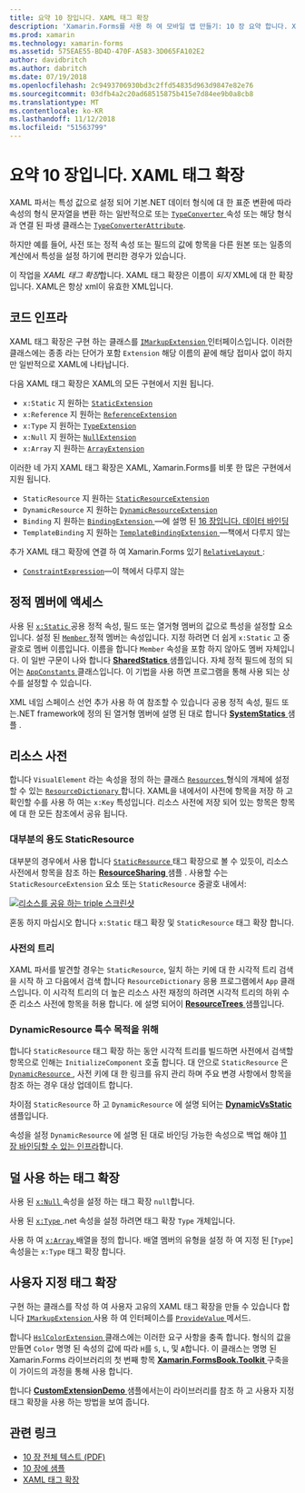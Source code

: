 ```yaml
---
title: 요약 10 장입니다. XAML 태그 확장
description: 'Xamarin.Forms를 사용 하 여 모바일 앱 만들기: 10 장 요약 합니다. XAML 태그 확장'
ms.prod: xamarin
ms.technology: xamarin-forms
ms.assetid: 575EAE55-BD4D-470F-A583-3D065FA102E2
author: davidbritch
ms.author: dabritch
ms.date: 07/19/2018
ms.openlocfilehash: 2c9493706930bd3c2ffd54835d963d9847e82e76
ms.sourcegitcommit: 03dfb4a2c20ad68515875b415e7d84ee9b0a8cb8
ms.translationtype: MT
ms.contentlocale: ko-KR
ms.lasthandoff: 11/12/2018
ms.locfileid: "51563799"
---
```

# <a name="summary-of-chapter-10-xaml-markup-extensions"></a>요약 10 장입니다. XAML 태그 확장

XAML 파서는 특성 값으로 설정 되어 기본.NET 데이터 형식에 대 한 표준 변환에 따라 속성의 형식 문자열을 변환 하는 일반적으로 또는 [ `TypeConverter` ](xref:Xamarin.Forms.TypeConverter) 속성 또는 해당 형식과 연결 된 파생 클래스는 [`TypeConverterAttribute`](xref:Xamarin.Forms.TypeConverterAttribute).

하지만 예를 들어, 사전 또는 정적 속성 또는 필드의 값에 항목을 다른 원본 또는 일종의 계산에서 특성을 설정 하기에 편리한 경우가 있습니다.

이 작업을 *XAML 태그 확장*합니다. XAML 태그 확장은 이름이 *되지* XML에 대 한 확장입니다. XAML은 항상 xml이 유효한 XML입니다.

## <a name="the-code-infrastructure"></a>코드 인프라

XAML 태그 확장은 구현 하는 클래스를 [ `IMarkupExtension` ](xref:Xamarin.Forms.Xaml.IMarkupExtension) 인터페이스입니다. 이러한 클래스에는 종종 라는 단어가 포함 `Extension` 해당 이름의 끝에 해당 접미사 없이 하지만 일반적으로 XAML에 나타납니다.

다음 XAML 태그 확장은 XAML의 모든 구현에서 지원 됩니다.

- `x:Static` 지 원하는 [`StaticExtension`](xref:Xamarin.Forms.Xaml.StaticExtension)
- `x:Reference` 지 원하는 [`ReferenceExtension`](xref:Xamarin.Forms.Xaml.ReferenceExtension)
- `x:Type` 지 원하는 [`TypeExtension`](xref:Xamarin.Forms.Xaml.TypeExtension)
- `x:Null` 지 원하는 [`NullExtension`](xref:Xamarin.Forms.Xaml.NullExtension)
- `x:Array` 지 원하는 [`ArrayExtension`](xref:Xamarin.Forms.Xaml.ArrayExtension)

이러한 네 가지 XAML 태그 확장은 XAML, Xamarin.Forms를 비롯 한 많은 구현에서 지원 됩니다.

- `StaticResource` 지 원하는 [`StaticResourceExtension`](xref:Xamarin.Forms.Xaml.StaticResourceExtension)
- `DynamicResource` 지 원하는 [`DynamicResourceExtension`](xref:Xamarin.Forms.Xaml.DynamicResourceExtension)
- `Binding` 지 원하는 [ `BindingExtension` ](xref:Xamarin.Forms.Xaml.BindingExtension) &mdash;에 설명 된 [16 장입니다. 데이터 바인딩](#chapter16)
- `TemplateBinding` 지 원하는 [ `TemplateBindingExtension` ](xref:Xamarin.Forms.Xaml.TemplateBindingExtension) &mdash;책에서 다루지 않는

추가 XAML 태그 확장에 연결 하 여 Xamarin.Forms 있기 [ `RelativeLayout` ](xref:Xamarin.Forms.RelativeLayout):

- [`ConstraintExpression`](xref:Xamarin.Forms.ConstraintExpression)&mdash;이 책에서 다루지 않는

## <a name="accessing-static-members"></a>정적 멤버에 액세스

사용 된 [ `x:Static` ](xref:Xamarin.Forms.Xaml.StaticExtension) 공용 정적 속성, 필드 또는 열거형 멤버의 값으로 특성을 설정할 요소입니다. 설정 된 [ `Member` ](xref:Xamarin.Forms.Xaml.StaticExtension.Member) 정적 멤버는 속성입니다. 지정 하려면 더 쉽게 `x:Static` 고 중괄호로 멤버 이름입니다. 이름을 합니다 `Member` 속성을 포함 하지 않아도 멤버 자체입니다. 이 일반 구문이 나와 합니다 [ **SharedStatics** ](https://github.com/xamarin/xamarin-forms-book-samples/tree/master/Chapter10/SharedStatics) 샘플입니다. 자체 정적 필드에 정의 되어는 [ `AppConstants` ](https://github.com/xamarin/xamarin-forms-book-samples/blob/master/Chapter10/SharedStatics/SharedStatics/SharedStatics/AppConstants.cs) 클래스입니다. 이 기법을 사용 하면 프로그램을 통해 사용 되는 상수를 설정할 수 있습니다.

XML 네임 스페이스 선언 추가 사용 하 여 참조할 수 있습니다 공용 정적 속성, 필드 또는.NET framework에 정의 된 열거형 멤버에 설명 된 대로 합니다 [ **SystemStatics** ](https://github.com/xamarin/xamarin-forms-book-samples/tree/master/Chapter10/SystemStatics) 샘플 .

## <a name="resource-dictionaries"></a>리소스 사전

합니다 `VisualElement` 라는 속성을 정의 하는 클래스 [ `Resources` ](xref:Xamarin.Forms.VisualElement.Resources) 형식의 개체에 설정할 수 있는 [ `ResourceDictionary` ](xref:Xamarin.Forms.ResourceDictionary)합니다. XAML을 내에서이 사전에 항목을 저장 하 고 확인할 수를 사용 하 여는 `x:Key` 특성입니다. 리소스 사전에 저장 되어 있는 항목은 항목에 대 한 모든 참조에서 공유 됩니다.

### <a name="staticresource-for-most-purposes"></a>대부분의 용도 StaticResource

대부분의 경우에서 사용 합니다 [ `StaticResource` ](xref:Xamarin.Forms.Xaml.StaticResourceExtension) 태그 확장으로 볼 수 있듯이, 리소스 사전에서 항목을 참조 하는 [ **ResourceSharing** ](https://github.com/xamarin/xamarin-forms-book-samples/tree/master/Chapter10/ResourceSharing) 샘플 . 사용할 수는 `StaticResourceExtension` 요소 또는 `StaticResource` 중괄호 내에서:

[![리소스를 공유 하는 triple 스크린샷](images/ch10fg03-small.png "리소스 공유")](images/ch10fg03-large.png#lightbox "리소스 공유")

혼동 하지 마십시오 합니다 `x:Static` 태그 확장 및 `StaticResource` 태그 확장 합니다.

### <a name="a-tree-of-dictionaries"></a>사전의 트리

XAML 파서를 발견할 경우는 `StaticResource`, 일치 하는 키에 대 한 시각적 트리 검색을 시작 하 고 다음에서 검색 합니다 `ResourceDictionary` 응용 프로그램에서 `App` 클래스입니다. 이 시각적 트리의 더 높은 리소스 사전 재정의 하려면 시각적 트리의 하위 수준 리소스 사전에 항목을 허용 합니다. 에 설명 되어이 [ **ResourceTrees** ](https://github.com/xamarin/xamarin-forms-book-samples/tree/master/Chapter10/ResourceTrees) 샘플입니다.

### <a name="dynamicresource-for-special-purposes"></a>DynamicResource 특수 목적을 위해

합니다 `StaticResource` 태그 확장 하는 동안 시각적 트리를 빌드하면 사전에서 검색할 항목으로 인해는 `InitializeComponent` 호출 합니다. 대 안으로 `StaticResource` 은 [ `DynamicResource` ](xref:Xamarin.Forms.Xaml.DynamicResourceExtension), 사전 키에 대 한 링크를 유지 관리 하며 주요 변경 사항에서 항목을 참조 하는 경우 대상 업데이트 합니다.

차이점 `StaticResource` 하 고 `DynamicResource` 에 설명 되어는 [ **DynamicVsStatic** ](https://github.com/xamarin/xamarin-forms-book-samples/tree/master/Chapter10/DynamicVsStatic) 샘플입니다.

속성을 설정 `DynamicResource` 에 설명 된 대로 바인딩 가능한 속성으로 백업 해야 [11 장 바인딩할 수 있는 인프라](chapter11.md)합니다.

## <a name="lesser-used-markup-extensions"></a>덜 사용 하는 태그 확장

사용 된 [ `x:Null` ](xref:Xamarin.Forms.Xaml.NullExtension) 속성을 설정 하는 태그 확장 `null`합니다.

사용 된 [ `x:Type` ](xref:Xamarin.Forms.Xaml.TypeExtension) .net 속성을 설정 하려면 태그 확장 `Type` 개체입니다.

사용 하 여 [ `x:Array` ](xref:Xamarin.Forms.Xaml.ArrayExtension) 배열을 정의 합니다. 배열 멤버의 유형을 설정 하 여 지정 된 [`Type`] 속성을는 `x:Type` 태그 확장 합니다.

## <a name="a-custom-markup-extension"></a>사용자 지정 태그 확장

구현 하는 클래스를 작성 하 여 사용자 고유의 XAML 태그 확장을 만들 수 있습니다 합니다 [ `IMarkupExtension` ](xref:Xamarin.Forms.Xaml.IMarkupExtension) 사용 하 여 인터페이스를 [ `ProvideValue` ](xref:Xamarin.Forms.Xaml.IMarkupExtension.ProvideValue(System.IServiceProvider)) 메서드.

합니다 [ `HslColorExtension` ](https://github.com/xamarin/xamarin-forms-book-samples/blob/master/Libraries/Xamarin.FormsBook.Toolkit/Xamarin.FormsBook.Toolkit/HslColorExtension.cs) 클래스에는 이러한 요구 사항을 충족 합니다. 형식의 값을 만들면 `Color` 명명 된 속성의 값에 따라 `H`를 `S`, `L`, 및 `A`합니다. 이 클래스는 명명 된 Xamarin.Forms 라이브러리의 첫 번째 항목 [ **Xamarin.FormsBook.Toolkit** ](https://github.com/xamarin/xamarin-forms-book-samples/tree/master/Libraries/Xamarin.FormsBook.Toolkit) 구축을이 가이드의 과정을 통해 사용 합니다.

합니다 [ **CustomExtensionDemo** ](https://github.com/xamarin/xamarin-forms-book-samples/tree/master/Chapter10/CustomExtensionDemo) 샘플에서는이 라이브러리를 참조 하 고 사용자 지정 태그 확장을 사용 하는 방법을 보여 줍니다.

## <a name="related-links"></a>관련 링크

- [10 장 전체 텍스트 (PDF)](https://download.xamarin.com/developer/xamarin-forms-book/XamarinFormsBook-Ch10-Apr2016.pdf)
- [10 장에 샘플](https://github.com/xamarin/xamarin-forms-book-samples/tree/master/Chapter10)
- [XAML 태그 확장](~/xamarin-forms/xaml/markup-extensions/index.md)
